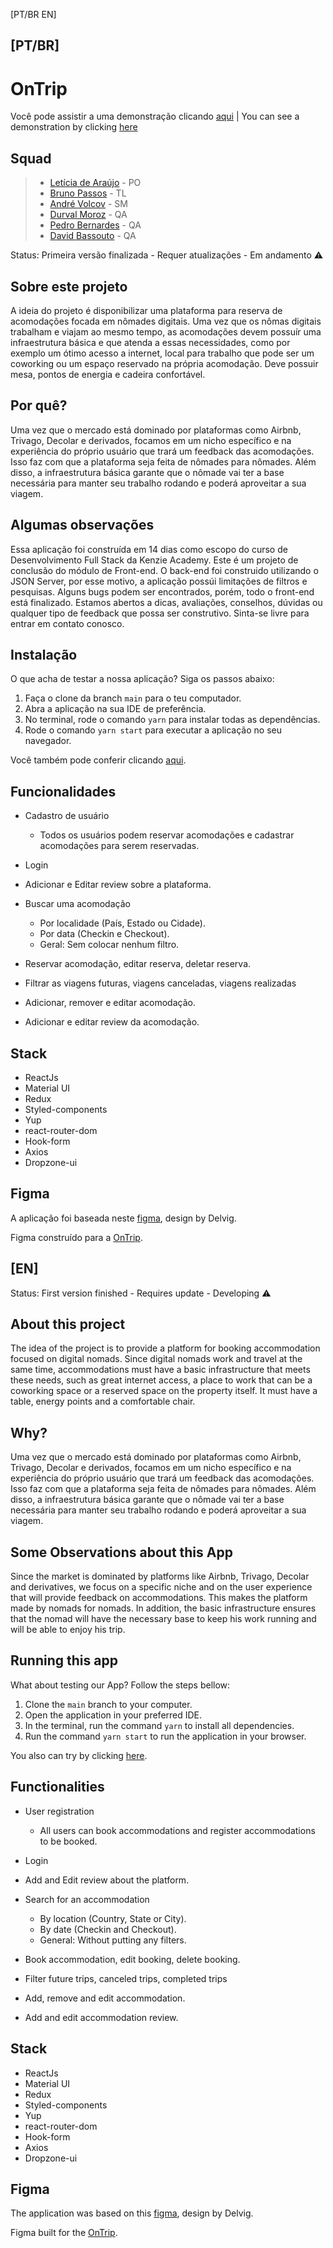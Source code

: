 [PT/BR EN]

## [PT/BR]

<h1>OnTrip</h1> 

Você pode assistir a uma demonstração clicando [aqui](https://youtu.be/wtwQAAD6iH4) | You can see a demonstration by clicking [here](https://youtu.be/wtwQAAD6iH4)

## Squad

> - [Letícia de Araújo](https://www.linkedin.com/in/leticia-de-araujo-nunes/) - PO
> - [Bruno Passos](https://www.linkedin.com/in/bruno-passosbp/) - TL
> - [André Volcov](https://www.linkedin.com/in/andrevolcov/) - SM
> - [Durval Moroz](https://www.linkedin.com/in/durval-moroz-6b7409152/) - QA
> - [Pedro Bernardes](https://www.linkedin.com/in/pedro-bernardes-a3500a183/) - QA
> - [David Bassouto](https://www.linkedin.com/in/david-bassouto-155518142/) - QA


Status: Primeira versão finalizada - Requer atualizações - Em andamento ⚠️

## Sobre este projeto

A ideia do projeto é disponibilizar uma plataforma para reserva de acomodações focada em nômades digitais. Uma vez que os nômas digitais trabalham e viajam ao mesmo tempo, as acomodações devem possuír uma infraestrutura básica e que atenda a essas necessidades, como por exemplo um ótimo acesso a internet, local para trabalho que pode ser um coworking ou um espaço reservado na própria acomodação. Deve possuir mesa, pontos de energia e cadeira confortável.

## Por quê?

Uma vez que o mercado está dominado por plataformas como Airbnb, Trivago, Decolar e derivados, focamos em um nicho específico e na experiência do próprio usuário que trará um feedback das acomodações. Isso faz com que a plataforma seja feita de nômades para nômades. Além disso, a infraestrutura básica garante que o nômade vai ter a base necessária para manter seu trabalho rodando e poderá aproveitar a sua viagem.

## Algumas observações

Essa aplicação foi construída em 14 dias como escopo do curso de Desenvolvimento Full Stack da Kenzie Academy. Este é um projeto de conclusão do módulo de Front-end. O back-end foi construido utilizando o JSON Server, por esse motivo, a aplicação possúi limitações de filtros e pesquisas. Alguns bugs podem ser encontrados, porém, todo o front-end está finalizado. Estamos abertos a dicas, avaliações, conselhos, dúvidas ou qualquer tipo de feedback que possa ser construtivo. Sinta-se livre para entrar em contato conosco.

## Instalação 

O que acha de testar a nossa aplicação? Siga os passos abaixo:

1) Faça o clone da branch ```main``` para o teu computador.
2) Abra a aplicação na sua IDE de preferência.
3) No terminal, rode o comando ```yarn``` para instalar todas as dependências.
4) Rode o comando ```yarn start``` para executar a aplicação no seu navegador.

Você também pode conferir clicando [aqui](https://on-trip.vercel.app).

## Funcionalidades

- Cadastro de usuário
  - Todos os usuários podem reservar acomodações e cadastrar acomodações para serem reservadas.
  
- Login

- Adicionar e Editar review sobre a plataforma.

- Buscar uma acomodação
  - Por localidade (País, Estado ou Cidade).
  - Por data (Checkin e Checkout).
  - Geral: Sem colocar nenhum filtro.  
  
- Reservar acomodação, editar reserva, deletar reserva.

- Filtrar as viagens futuras, viagens canceladas, viagens realizadas

- Adicionar, remover e editar acomodação.

- Adicionar e editar review da acomodação.


## Stack

+ ReactJs
+ Material UI
+ Redux
+ Styled-components
+ Yup
+ react-router-dom
+ Hook-form
+ Axios
+ Dropzone-ui 

## Figma

A aplicação foi baseada neste [figma](https://www.figma.com/community/file/1122547479036209961), design by Delvig.

Figma construído para a [OnTrip](https://www.figma.com/file/iMW8MTs7Dm9Q1EW1amdbJR/OnTrip-App?node-id=0%3A1).


## [EN]


Status: First version finished - Requires update  - Developing ⚠️

## About this project

The idea of the project is to provide a platform for booking accommodation focused on digital nomads. Since digital nomads work and travel at the same time, accommodations must have a basic infrastructure that meets these needs, such as great internet access, a place to work that can be a coworking space or a reserved space on the property itself. It must have a table, energy points and a comfortable chair.

## Why?

Uma vez que o mercado está dominado por plataformas como Airbnb, Trivago, Decolar e derivados, focamos em um nicho específico e na experiência do próprio usuário que trará um feedback das acomodações. Isso faz com que a plataforma seja feita de nômades para nômades. Além disso, a infraestrutura básica garante que o nômade vai ter a base necessária para manter seu trabalho rodando e poderá aproveitar a sua viagem.

## Some Observations about this App

Since the market is dominated by platforms like Airbnb, Trivago, Decolar and derivatives, we focus on a specific niche and on the user experience that will provide feedback on accommodations. This makes the platform made by nomads for nomads. In addition, the basic infrastructure ensures that the nomad will have the necessary base to keep his work running and will be able to enjoy his trip.

## Running this app 

What about testing our App? Follow the steps bellow:

1) Clone the ```main``` branch to your computer.
2) Open the application in your preferred IDE.
3) In the terminal, run the command ```yarn``` to install all dependencies.
4) Run the command ```yarn start``` to run the application in your browser.

You also can try by clicking [here](https://on-trip.vercel.app).

## Functionalities

- User registration
  - All users can book accommodations and register accommodations to be booked.
  
- Login

- Add and Edit review about the platform.

- Search for an accommodation
  - By location (Country, State or City).
  - By date (Checkin and Checkout).
  - General: Without putting any filters.
  
- Book accommodation, edit booking, delete booking.

- Filter future trips, canceled trips, completed trips

- Add, remove and edit accommodation.

- Add and edit accommodation review.


## Stack

+ ReactJs
+ Material UI
+ Redux
+ Styled-components
+ Yup
+ react-router-dom
+ Hook-form
+ Axios
+ Dropzone-ui 

## Figma

The application was based on this [figma](https://www.figma.com/community/file/1122547479036209961), design by Delvig.

Figma built for the [OnTrip](https://www.figma.com/file/iMW8MTs7Dm9Q1EW1amdbJR/OnTrip-App?node-id=0%3A1).
